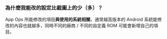 ### 為什麼我能改的設定比截圖上的少（多）？

App Ops 所能修改的項目**與使用的系統相關**，通常越高版本的 Android 系統能修改的內容也就越多，同時不同的廠商 / 不同的自定義 ROM 可能會新增自己的項目。